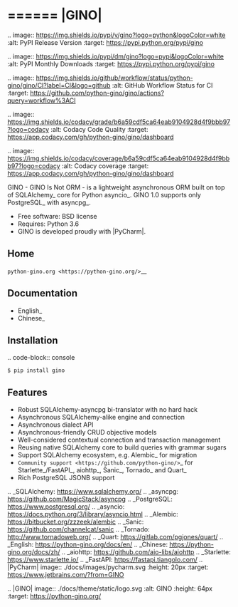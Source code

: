 ======
|GINO|
======

.. image:: https://img.shields.io/pypi/v/gino?logo=python&logoColor=white
        :alt: PyPI Release Version
        :target: https://pypi.python.org/pypi/gino

.. image:: https://img.shields.io/pypi/dm/gino?logo=pypi&logoColor=white
        :alt: PyPI Monthly Downloads
        :target: https://pypi.python.org/pypi/gino

.. image:: https://img.shields.io/github/workflow/status/python-gino/gino/CI?label=CI&logo=github
        :alt: GitHub Workflow Status for CI
        :target: https://github.com/python-gino/gino/actions?query=workflow%3ACI

.. image:: https://img.shields.io/codacy/grade/b6a59cdf5ca64eab9104928d4f9bbb97?logo=codacy
        :alt: Codacy Code Quality
        :target: https://app.codacy.com/gh/python-gino/gino/dashboard

.. image:: https://img.shields.io/codacy/coverage/b6a59cdf5ca64eab9104928d4f9bbb97?logo=codacy
        :alt: Codacy coverage
        :target: https://app.codacy.com/gh/python-gino/gino/dashboard


GINO - GINO Is Not ORM - is a lightweight asynchronous ORM built on top of
SQLAlchemy_ core for Python asyncio_. GINO 1.0 supports only PostgreSQL_ with asyncpg_.

* Free software: BSD license
* Requires: Python 3.6
* GINO is developed proudly with |PyCharm|.


Home
----

`python-gino.org <https://python-gino.org/>`__


Documentation
-------------

* English_
* Chinese_


Installation
------------

.. code-block:: console

    $ pip install gino


Features
--------

* Robust SQLAlchemy-asyncpg bi-translator with no hard hack
* Asynchronous SQLAlchemy-alike engine and connection
* Asynchronous dialect API
* Asynchronous-friendly CRUD objective models
* Well-considered contextual connection and transaction management
* Reusing native SQLAlchemy core to build queries with grammar sugars
* Support SQLAlchemy ecosystem, e.g. Alembic_ for migration
* `Community support <https://github.com/python-gino/>`_ for Starlette_/FastAPI_, aiohttp_, Sanic_, Tornado_ and Quart_
* Rich PostgreSQL JSONB support


.. _SQLAlchemy: https://www.sqlalchemy.org/
.. _asyncpg: https://github.com/MagicStack/asyncpg
.. _PostgreSQL: https://www.postgresql.org/
.. _asyncio: https://docs.python.org/3/library/asyncio.html
.. _Alembic: https://bitbucket.org/zzzeek/alembic
.. _Sanic: https://github.com/channelcat/sanic
.. _Tornado: http://www.tornadoweb.org/
.. _Quart: https://gitlab.com/pgjones/quart/
.. _English: https://python-gino.org/docs/en/
.. _Chinese: https://python-gino.org/docs/zh/
.. _aiohttp: https://github.com/aio-libs/aiohttp
.. _Starlette: https://www.starlette.io/
.. _FastAPI: https://fastapi.tiangolo.com/
.. |PyCharm| image:: ./docs/images/pycharm.svg
        :height: 20px
        :target: https://www.jetbrains.com/?from=GINO

.. |GINO| image:: ./docs/theme/static/logo.svg
        :alt: GINO
        :height: 64px
        :target: https://python-gino.org/
